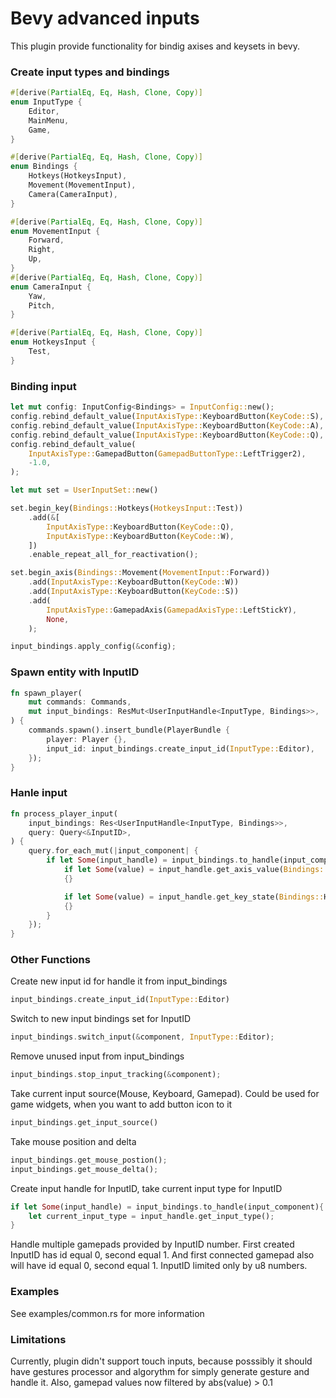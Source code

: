 # Bevy advanced inputs
This plugin provide functionality for bindig axises and keysets in bevy.

### Create input types and bindings
```rust
#[derive(PartialEq, Eq, Hash, Clone, Copy)]
enum InputType {
    Editor,
    MainMenu,
    Game,
}

#[derive(PartialEq, Eq, Hash, Clone, Copy)]
enum Bindings {
    Hotkeys(HotkeysInput),
    Movement(MovementInput),
    Camera(CameraInput),
}

#[derive(PartialEq, Eq, Hash, Clone, Copy)]
enum MovementInput {
    Forward,
    Right,
    Up,
}
#[derive(PartialEq, Eq, Hash, Clone, Copy)]
enum CameraInput {
    Yaw,
    Pitch,
}

#[derive(PartialEq, Eq, Hash, Clone, Copy)]
enum HotkeysInput {
    Test,
}
```

### Binding input
```rust
let mut config: InputConfig<Bindings> = InputConfig::new();
config.rebind_default_value(InputAxisType::KeyboardButton(KeyCode::S), -1.0);
config.rebind_default_value(InputAxisType::KeyboardButton(KeyCode::A), -1.0);
config.rebind_default_value(InputAxisType::KeyboardButton(KeyCode::Q), -1.0);
config.rebind_default_value(
    InputAxisType::GamepadButton(GamepadButtonType::LeftTrigger2),
    -1.0,
);

let mut set = UserInputSet::new()

set.begin_key(Bindings::Hotkeys(HotkeysInput::Test))
    .add(&[
        InputAxisType::KeyboardButton(KeyCode::Q),
        InputAxisType::KeyboardButton(KeyCode::W),
    ])
    .enable_repeat_all_for_reactivation();

set.begin_axis(Bindings::Movement(MovementInput::Forward))
    .add(InputAxisType::KeyboardButton(KeyCode::W))
    .add(InputAxisType::KeyboardButton(KeyCode::S))
    .add(
        InputAxisType::GamepadAxis(GamepadAxisType::LeftStickY),
        None,
    );

input_bindings.apply_config(&config);
```

### Spawn entity with InputID
```rust
fn spawn_player(
    mut commands: Commands,
    mut input_bindings: ResMut<UserInputHandle<InputType, Bindings>>,
) {
    commands.spawn().insert_bundle(PlayerBundle {
        player: Player {},
        input_id: input_bindings.create_input_id(InputType::Editor),
    });
}
```

### Hanle input
```rust
fn process_player_input(
    input_bindings: Res<UserInputHandle<InputType, Bindings>>,
    query: Query<&InputID>,
) {
    query.for_each_mut(|input_component| {
        if let Some(input_handle) = input_bindings.to_handle(input_component) {
            if let Some(value) = input_handle.get_axis_value(Bindings::Movement(MovementInput::Forward))
            {}

            if let Some(value) = input_handle.get_key_state(Bindings::Hotkeys(HotkeysInput::Test))
            {}
        }
    });
}
```

### Other Functions
Create new input id for handle it from input_bindings
```rust
input_bindings.create_input_id(InputType::Editor)
```
Switch to new input bindings set for InputID
```rust
input_bindings.switch_input(&component, InputType::Editor);
```
Remove unused input from input_bindings
```rust
input_bindings.stop_input_tracking(&component);
```
Take current input source(Mouse, Keyboard, Gamepad). Could be used for game widgets, when you want to add button icon to it
```rust
input_bindings.get_input_source()
```
Take mouse position and delta
```rust
input_bindings.get_mouse_postion();
input_bindings.get_mouse_delta();
```
Create input handle for InputID, take current input type for InputID
```rust
if let Some(input_handle) = input_bindings.to_handle(input_component){
    let current_input_type = input_handle.get_input_type();
}
```
Handle multiple gamepads provided by InputID number. First created InputID has id equal 0, second equal 1. And first connected gamepad also will have id equal 0, second equal 1. InputID limited only by u8 numbers.

### Examples
See examples/common.rs for more information

### Limitations
Currently, plugin didn't support touch inputs, because posssibly it should have gestures processor and algorythm for simply generate gesture and handle it.
Also, gamepad values now filtered by abs(value) > 0.1
